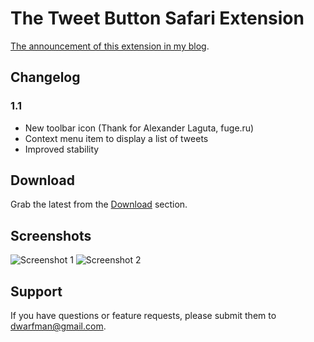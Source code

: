 The Tweet Button Safari Extension
=======================

[The announcement of this extension in my blog](http://bit.ly/aIHnrL).

Changelog
---------

### 1.1

* New toolbar icon (Thank for Alexander Laguta, fuge.ru)
* Context menu item to display a list of tweets
* Improved stability

Download
--------

Grab the latest from the [Download](http://github.com/meritt/tweet-button.safariextension/downloads) section.

Screenshots
-----------

![Screenshot 1](http://meritt.github.com/tweet-button.safariextension/screenshot.png)
![Screenshot 2](http://meritt.github.com/tweet-button.safariextension/screenshot-tweet.png)

Support
-------

If you have questions or feature requests, please submit them to [dwarfman@gmail.com](mailto:dwarfman@gmail.com).